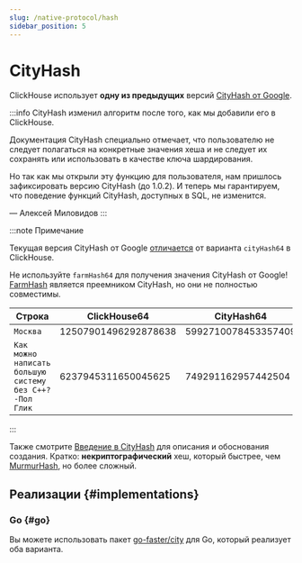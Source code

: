 ```yaml
---
slug: /native-protocol/hash
sidebar_position: 5
---
```



# CityHash

ClickHouse использует **одну из предыдущих** версий [CityHash от Google](https://github.com/google/cityhash).

:::info
CityHash изменил алгоритм после того, как мы добавили его в ClickHouse.

Документация CityHash специально отмечает, что пользователю не следует полагаться на конкретные значения хеша и не следует их сохранять или использовать в качестве ключа шардирования.

Но так как мы открыли эту функцию для пользователя, нам пришлось зафиксировать версию CityHash (до 1.0.2). И теперь мы гарантируем, что поведение функций CityHash, доступных в SQL, не изменится.

— Алексей Миловидов
:::

:::note Примечание

Текущая версия CityHash от Google [отличается](https://github.com/ClickHouse/ClickHouse/issues/8354) от варианта `cityHash64` в ClickHouse.

Не используйте `farmHash64` для получения значения CityHash от Google! [FarmHash](https://opensource.googleblog.com/2014/03/introducing-farmhash.html) является преемником CityHash, но они не полностью совместимы.

| Строка                                                    | ClickHouse64         | CityHash64          | FarmHash64           |
|-----------------------------------------------------------|----------------------|---------------------|----------------------|
| `Москва`                                                  | 12507901496292878638 | 5992710078453357409 | 5992710078453357409  |
| `Как можно написать большую систему без C++?  -Пол Глик` | 6237945311650045625  | 749291162957442504  | 11716470977470720228 |

:::

Также смотрите [Введение в CityHash](https://opensource.googleblog.com/2011/04/introducing-cityhash.html) для описания и обоснования создания. Кратко: **некриптографический** хеш, который быстрее, чем [MurmurHash](http://en.wikipedia.org/wiki/MurmurHash), но более сложный.

## Реализации {#implementations}

### Go {#go}

Вы можете использовать пакет [go-faster/city](https://github.com/go-faster/city) для Go, который реализует оба варианта.
